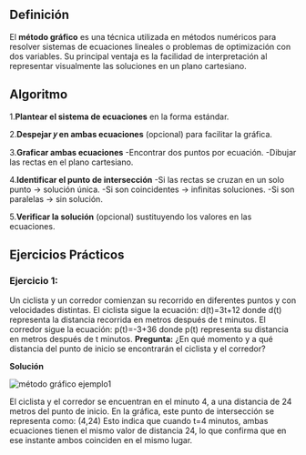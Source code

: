 ## Definición
El **método gráfico** es una técnica utilizada en métodos numéricos para resolver sistemas de ecuaciones lineales
o problemas de optimización con dos variables. Su principal ventaja es la facilidad de interpretación 
al representar visualmente las soluciones en un plano cartesiano.

## Algoritmo 
1.**Plantear el sistema de ecuaciones** en la forma estándar.

2.**Despejar 𝑦 en ambas ecuaciones** (opcional) para facilitar la gráfica.

3.**Graficar ambas ecuaciones**
-Encontrar dos puntos por ecuación.
-Dibujar las rectas en el plano cartesiano.

4.**Identificar el punto de intersección**
-Si las rectas se cruzan en un solo punto → solución única.
-Si son coincidentes → infinitas soluciones.
-Si son paralelas → sin solución.

5.**Verificar la solución** (opcional) sustituyendo los valores en las ecuaciones.

## Ejercicios Prácticos

### Ejercicio 1: 
Un ciclista y un corredor comienzan su recorrido en diferentes puntos y con velocidades distintas.
El ciclista sigue la ecuación:
d(t)=3t+12
donde d(t) representa la distancia recorrida en metros después de t minutos.
El corredor sigue la ecuación:
p(t)=-3+36
donde p(t) representa su distancia en metros después de t minutos.
**Pregunta:** 
¿En qué momento y a qué distancia del punto de inicio se encontrarán el ciclista y el corredor?

**Solución**

![método gráfico ejemplo1](Metodos_Numericos/tema-2/Imagenes/metodo_grafico_ejemplo1.png)

El ciclista y el corredor se encuentran en el minuto 4, a una distancia de 24 metros del punto de inicio. En la gráfica, este punto de intersección se representa como: (4,24) Esto indica que cuando t=4 minutos, ambas ecuaciones tienen el mismo valor de distancia 24, lo que confirma que en ese instante ambos coinciden en el mismo lugar.
